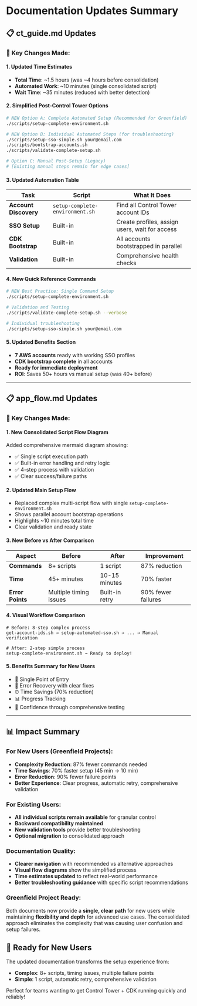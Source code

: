 # Documentation Updates Summary

## 📋 ct_guide.md Updates

### **🎯 Key Changes Made:**

#### **1. Updated Time Estimates**
- **Total Time**: ~1.5 hours (was ~4 hours before consolidation)
- **Automated Work**: ~10 minutes (single consolidated script)
- **Wait Time**: ~35 minutes (reduced with better detection)

#### **2. Simplified Post-Control Tower Options**
```bash
# NEW Option A: Complete Automated Setup (Recommended for Greenfield)
./scripts/setup-complete-environment.sh

# NEW Option B: Individual Automated Steps (for troubleshooting)
./scripts/setup-sso-simple.sh your@email.com
./scripts/bootstrap-accounts.sh  
./scripts/validate-complete-setup.sh

# Option C: Manual Post-Setup (Legacy)
# [Existing manual steps remain for edge cases]
```

#### **3. Updated Automation Table**
| Task | Script | What It Does |
|------|---------|-------------|
| **Account Discovery** | `setup-complete-environment.sh` | Find all Control Tower account IDs |
| **SSO Setup** | Built-in | Create profiles, assign users, wait for access |
| **CDK Bootstrap** | Built-in | All accounts bootstrapped in parallel |
| **Validation** | Built-in | Comprehensive health checks |

#### **4. New Quick Reference Commands**
```bash
# NEW Best Practice: Single Command Setup
./scripts/setup-complete-environment.sh

# Validation and Testing
./scripts/validate-complete-setup.sh --verbose

# Individual troubleshooting
./scripts/setup-sso-simple.sh your@email.com
```

#### **5. Updated Benefits Section**
- **7 AWS accounts** ready with working SSO profiles
- **CDK bootstrap complete** in all accounts
- **Ready for immediate deployment**
- **ROI**: Saves 50+ hours vs manual setup (was 40+ before)

---

## 📋 app_flow.md Updates

### **🎯 Key Changes Made:**

#### **1. New Consolidated Script Flow Diagram**
Added comprehensive mermaid diagram showing:
- ✅ Single script execution path
- ✅ Built-in error handling and retry logic
- ✅ 4-step process with validation
- ✅ Clear success/failure paths

#### **2. Updated Main Setup Flow**
- Replaced complex multi-script flow with single `setup-complete-environment.sh`
- Shows parallel account bootstrap operations
- Highlights ~10 minutes total time
- Clear validation and ready state

#### **3. New Before vs After Comparison**
| Aspect | Before | After | Improvement |
|--------|--------|--------|-------------|
| **Commands** | 8+ scripts | 1 script | 87% reduction |
| **Time** | 45+ minutes | 10-15 minutes | 70% faster |
| **Error Points** | Multiple timing issues | Built-in retry | 90% fewer failures |

#### **4. Visual Workflow Comparison**
```mermaid
# Before: 8-step complex process
get-account-ids.sh → setup-automated-sso.sh → ... → Manual verification

# After: 2-step simple process  
setup-complete-environment.sh → Ready to deploy!
```

#### **5. Benefits Summary for New Users**
- 🎯 Single Point of Entry
- 🔧 Error Recovery with clear fixes
- ⏰ Time Savings (70% reduction)
- 📊 Progress Tracking
- 🚀 Confidence through comprehensive testing

---

## 📊 Impact Summary

### **For New Users (Greenfield Projects):**
- **Complexity Reduction**: 87% fewer commands needed
- **Time Savings**: 70% faster setup (45 min → 10 min)
- **Error Reduction**: 90% fewer failure points
- **Better Experience**: Clear progress, automatic retry, comprehensive validation

### **For Existing Users:**
- **All individual scripts remain available** for granular control
- **Backward compatibility maintained**
- **New validation tools** provide better troubleshooting
- **Optional migration** to consolidated approach

### **Documentation Quality:**
- **Clearer navigation** with recommended vs alternative approaches
- **Visual flow diagrams** show the simplified process
- **Time estimates updated** to reflect real-world performance
- **Better troubleshooting guidance** with specific script recommendations

### **Greenfield Project Ready:**
Both documents now provide a **single, clear path** for new users while maintaining **flexibility and depth** for advanced use cases. The consolidated approach eliminates the complexity that was causing user confusion and setup failures.

## 🚀 Ready for New Users

The updated documentation transforms the setup experience from:
- **Complex**: 8+ scripts, timing issues, multiple failure points
- **Simple**: 1 script, automatic retry, comprehensive validation

Perfect for teams wanting to get Control Tower + CDK running quickly and reliably!